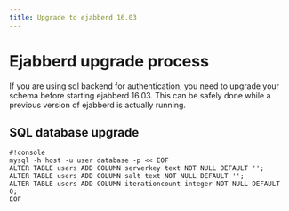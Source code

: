```yaml
---
title: Upgrade to ejabberd 16.03
---
```


# Ejabberd upgrade process

If you are using sql backend for authentication, you need to upgrade
your schema before starting ejabberd 16.03. This can be safely done
while a previous version of ejabberd is actually running.

## SQL database upgrade

	#!console
	mysql -h host -u user database -p << EOF
	ALTER TABLE users ADD COLUMN serverkey text NOT NULL DEFAULT '';
	ALTER TABLE users ADD COLUMN salt text NOT NULL DEFAULT '';
	ALTER TABLE users ADD COLUMN iterationcount integer NOT NULL DEFAULT 0;
	EOF

